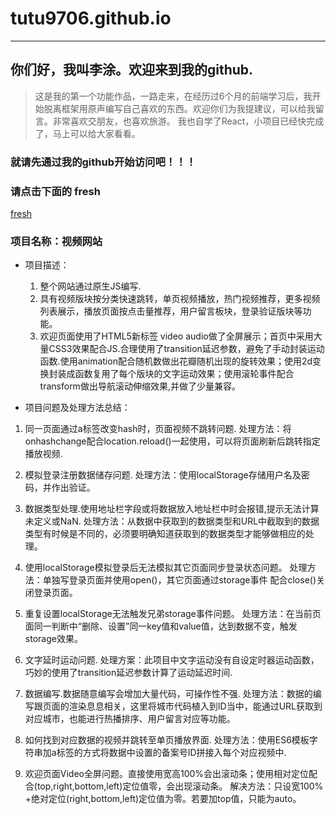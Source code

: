 # tutu9706.github.io
---
## 你们好，我叫李涂。欢迎来到我的github.    

>  这是我的第一个功能作品，一路走来，在经历过6个月的前端学习后，我开始脱离框架用原声编写自己喜欢的东西。欢迎你们为我提建议，可以给我留言。非常喜欢交朋友，也喜欢旅游。
>  我也自学了React，小项目已经快完成了，马上可以给大家看看。

### 就请先通过我的github开始访问吧！！！

### 请点击下面的 fresh
[fresh](tutu9706.github.io)

### 项目名称：视频网站
- 项目描述：
	1.  整个网站通过原生JS编写.
	2.  具有视频版块按分类快速跳转，单页视频播放，热门视频推荐，更多视频列表展示，播放页面按点击量推荐，用户留言板块，登录验证版块等功能。
	3.  欢迎页面使用了HTML5新标签 video audio做了全屏展示；首页中采用大量CSS3效果配合JS.合理使用了transition延迟参数，避免了手动封装运动函数.使用animation配合随机数做出花瓣随机出现的旋转效果；使用2d变换封装成函数复用了每个版块的文字运动效果；使用滚轮事件配合transform做出导航滚动伸缩效果,并做了少量兼容。

- 项目问题及处理方法总结：
			
1. 同一页面通过a标签改变hash时，页面视频不跳转问题.
处理方法：将onhashchange配合location.reload()一起使用，可以将页面刷新后跳转指定播放视频.
			
2. 模拟登录注册数据储存问题.
处理方法：使用localStorage存储用户名及密码，并作出验证。
			
3. 数据类型处理.使用地址栏字段或将数据放入地址栏中时会报错,提示无法计算未定义或NaN.
处理方法：从数据中获取到的数据类型和URL中截取到的数据类型有时候是不同的，必须要明确知道获取到的数据类型才能够做相应的处理。

4. 使用localStorage模拟登录后无法模拟其它页面同步登录状态问题。
处理方法：单独写登录页面并使用open()，其它页面通过storage事件	配合close()关闭登录页面。

5. 重复设置localStorage无法触发兄弟storage事件问题。
处理方法：在当前页面同一判断中“删除、设置”同一key值和value值，达到数据不变，触发storage效果。

6. 文字延时运动问题.
处理方案：此项目中文字运动没有自设定时器运动函数，巧妙的使用了transition延迟参数计算了运动延迟时间.

7. 数据编写.数据随意编写会增加大量代码，可操作性不强.
   处理方法：数据的编写跟页面的渲染息息相关，这里将城市代码植入到ID当中，能通过URL获取到对应城市，也能进行热播排序、用户留言对应等功能。

8. 如何找到对应数据的视频并跳转至单页播放界面.
处理方法：使用ES6模板字符串加a标签的方式将数据中设置的备案号ID拼接入每个对应视频中.

9. 欢迎页面Video全屏问题。直接使用宽高100%会出滚动条；使用相对定位配合(top,right,bottom,left)定位值零，会出现滚动条。
解决方法：只设宽100% +绝对定位(right,bottom,left)定位值为零。若要加top值，只能为auto。

